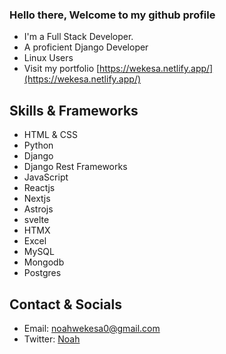 ### Hello there, Welcome to my github profile

<!--
profile here
-->

- I'm a Full Stack Developer.
- A proficient Django Developer
- Linux Users
- Visit my portfolio [https://wekesa.netlify.app/](https://wekesa.netlify.app/)

## Skills & Frameworks

- HTML & CSS
- Python
- Django
- Django Rest Frameworks
- JavaScript
- Reactjs
- Nextjs
- Astrojs
- svelte
- HTMX
- Excel
- MySQL
- Mongodb
- Postgres

## Contact & Socials

- Email: <a href="mailto:noahwekesa0@gmail.com" target="_blank">noahwekesa0@gmail.com</a>
- Twitter: <a href="http://x.com" target="_blank">Noah</a>
